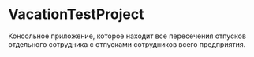 # VacationTestProject
Консольное приложение, которое находит все пересечения отпусков отдельного сотрудника с отпусками сотрудников всего предприятия.
